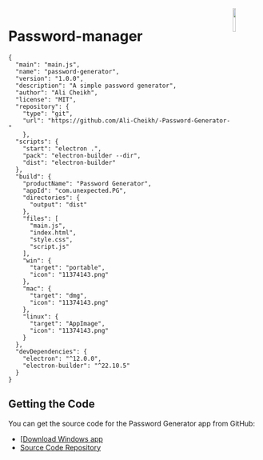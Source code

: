 <img src="11374143.png" align="right" width="11%">


# Password-manager

```Js
{
  "main": "main.js",
  "name": "password-generator",
  "version": "1.0.0",
  "description": "A simple password generator",
  "author": "Ali Cheikh",
  "license": "MIT",
  "repository": {
    "type": "git",
    "url": "https://github.com/Ali-Cheikh/-Password-Generator-"
    },
  "scripts": {
    "start": "electron .",
    "pack": "electron-builder --dir",
    "dist": "electron-builder"
  },
  "build": {
    "productName": "Password Generator",
    "appId": "com.unexpected.PG",
    "directories": {
      "output": "dist"
    },
    "files": [
      "main.js",
      "index.html",
      "style.css",
      "script.js"
    ],
    "win": {
      "target": "portable",
      "icon": "11374143.png"
    },
    "mac": {
      "target": "dmg",
      "icon": "11374143.png"
    },
    "linux": {
      "target": "AppImage",
      "icon": "11374143.png"
    }
  },
  "devDependencies": {
    "electron": "^12.0.0",
    "electron-builder": "^22.10.5"
  }
}
```
## Getting the Code

You can get the source code for the Password Generator app from GitHub:

- <a aligb="center" href="https://www.mediafire.com/file/z9gqg2l0wwnb506/Password+Generator+1.0.0.exe/file">[Download Windows app</a>
- [Source Code Repository](https://github.com/Ali-Cheikh/-Password-Generator-)
